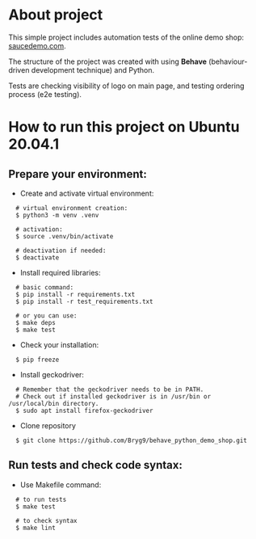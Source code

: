 # About project
This simple project includes automation tests of the online demo shop: [saucedemo.com](https://www.saucedemo.com/).  

The structure of the project was created with using **Behave** (behaviour-driven development technique) and Python.  

Tests are checking visibility of logo on main page, and testing ordering process (e2e testing).

# How to run this project on Ubuntu 20.04.1
## Prepare your environment:
* Create and activate virtual environment:
```
  # virtual environment creation:
  $ python3 -m venv .venv

  # activation:
  $ source .venv/bin/activate

  # deactivation if needed:
  $ deactivate
```
* Install required libraries:
```
  # basic command:
  $ pip install -r requirements.txt
  $ pip install -r test_requirements.txt

  # or you can use:
  $ make deps
  $ make test
```
* Check your installation:
```
  $ pip freeze
```
* Install geckodriver:
```
  # Remember that the geckodriver needs to be in PATH.
  # Check out if installed geckodriver is in /usr/bin or /usr/local/bin directory.
  $ sudo apt install firefox-geckodriver
```
* Clone repository
```
  $ git clone https://github.com/Bryg9/behave_python_demo_shop.git
```
## Run tests and check code syntax:
* Use Makefile command:
```
  # to run tests
  $ make test

  # to check syntax
  $ make lint
```
